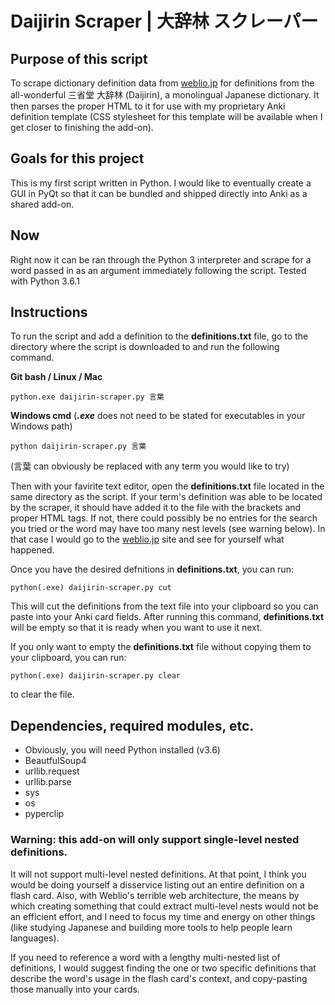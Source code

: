 # Daijirin Scraper | 大辞林 スクレーパー
## Purpose of this script
To scrape dictionary definition data from [weblio.jp](http://www.weblio.jp/) for definitions from the all-wonderful 三省堂 大辞林 (Daijirin), a monolingual Japanese dictionary. It then parses the proper HTML to it for use with my proprietary Anki definition template (CSS stylesheet for this template will be available when I get closer to finishing the add-on).

## Goals for this project
This is my first script written in Python. I would like to eventually create a GUI in PyQt so that it can be bundled and shipped directly into Anki as a shared add-on.

## Now
Right now it can be ran through the Python 3 interpreter and scrape for a word passed in as an argument immediately following the script. Tested with Python 3.6.1

## Instructions
To run the script and add a definition to the **definitions.txt** file, go to the directory where the script is downloaded to and run the following command.

**Git bash / Linux / Mac**
```
python.exe daijirin-scraper.py 言葉
```
**Windows cmd** (_**.exe**_ does not need to be stated for executables in your Windows path)
```
python daijirin-scraper.py 言葉
```
(言葉 can obviously be replaced with any term you would like to try)

Then with your favirite text editor, open the **definitions.txt** file located in the same directory as the script. If your term's definition was able to be located by the scraper, it should have added it to the file with the brackets and proper HTML tags. If not, there could possibly be no entries for the search you tried or the word may have too many nest levels (see warning below). In that case I would go to the [weblio.jp](http://www.weblio.jp/) site and see for yourself what happened.

Once you have the desired defnitions in **definitions.txt**, you can run:
```
python(.exe) daijirin-scraper.py cut
```

This will cut the definitions from the text file into your clipboard so you can paste into your Anki card fields. After running this command, **definitions.txt** will be empty so that it is ready when you want to use it next.

If you only want to empty the **definitions.txt** file without copying them to your clipboard, you can run:
```
python(.exe) daijirin-scraper.py clear
```
to clear the file.


## Dependencies, required modules, etc.
* Obviously, you will need Python installed (v3.6)
* BeautfulSoup4
* urllib.request
* urllib.parse
* sys
* os
* pyperclip

### Warning: this add-on will only support single-level nested definitions. 
It will not support multi-level nested definitions. At that point, I think you would be doing yourself a disservice listing out an entire definition on a flash card. Also, with Weblio's terrible web architecture, the means by which creating something that could extract multi-level nests would not be an efficient effort, and I need to focus my time and energy on other things (like studying Japanese and building more tools to help people learn languages). 

If you need to reference a word with a lengthy multi-nested list of definitions, I would suggest finding the one or two specific definitions that describe the word's usage in the flash card's context, and copy-pasting those manually into your cards.
